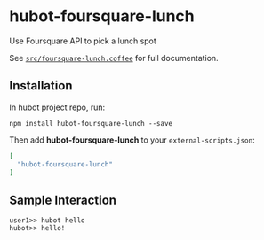 # hubot-foursquare-lunch

Use Foursquare API to pick a lunch spot

See [`src/foursquare-lunch.coffee`](src/foursquare-lunch.coffee) for full documentation.

## Installation

In hubot project repo, run:

`npm install hubot-foursquare-lunch --save`

Then add **hubot-foursquare-lunch** to your `external-scripts.json`:

```json
[
  "hubot-foursquare-lunch"
]
```

## Sample Interaction

```
user1>> hubot hello
hubot>> hello!
```
